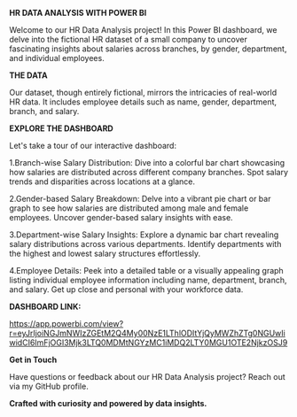 **HR DATA ANALYSIS WITH POWER BI**

Welcome to our HR Data Analysis project! In this Power BI dashboard, we delve into the fictional HR dataset of a small company to uncover fascinating insights about salaries across branches, by gender, department, and individual employees.

**THE DATA**

Our dataset, though entirely fictional, mirrors the intricacies of real-world HR data. It includes employee details such as name, gender, department, branch, and salary.

**EXPLORE THE DASHBOARD**

Let's take a tour of our interactive dashboard:

1.Branch-wise Salary Distribution: Dive into a colorful bar chart showcasing how salaries are distributed across different company branches. Spot salary trends and disparities across locations at a glance.

2.Gender-based Salary Breakdown: Delve into a vibrant pie chart or bar graph to see how salaries are distributed among male and female employees. Uncover gender-based salary insights with ease.

3.Department-wise Salary Insights: Explore a dynamic bar chart revealing salary distributions across various departments. Identify departments with the highest and lowest salary structures effortlessly.

4.Employee Details: Peek into a detailed table or a visually appealing graph listing individual employee information including name, department, branch, and salary. Get up close and personal with your workforce data.

**DASHBOARD LINK:**

https://app.powerbi.com/view?r=eyJrIjoiNGJmNWIzZGEtM2Q4My00NzE1LThlODItYjQyMWZhZTg0NGUwIiwidCI6ImFjOGI3Mjk3LTQ0MDMtNGYzMC1iMDQ2LTY0MGU1OTE2NjkzOSJ9

**Get in Touch**

Have questions or feedback about our HR Data Analysis project? Reach out via my GitHub profile.

**Crafted with curiosity and powered by data insights.**
